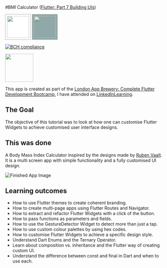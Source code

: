 #BMI Calculator ([Flutter: Part 7 Building UIs](https://www.appbrewery.co/p/flutter-development-bootcamp-with-dart))

<img src="https://www1.villanova.edu/content/villanova/provost/careers/plan/tips/linkedinlearning/_jcr_content/pagecontent/image.img.png/1596742874705." style="height:70px; border-radius: 0%; padding:5px; border: 1.5px solid darkgrey; background-color:#FFFFFF;"/>
<img src="https://process.fs.teachablecdn.com/ADNupMnWyR7kCWRvm76Laz/resize=height:120/https://www.filepicker.io/api/file/i9apvRTRQuSkbe13KrtM" style="height:70px; border-radius: 0%; padding:5px; border: 1.5px solid darkgrey; background-color:#90A8A7;">

[![BCH compliance](https://bettercodehub.com/edge/badge/devasworski/bmi-calculator-flutter?branch=master)](https://bettercodehub.com/)

<img src="https://external-content.duckduckgo.com/iu/?u=https%3A%2F%2Fupload.wikimedia.org%2Fwikipedia%2Fcommons%2F1%2F17%2FGoogle-flutter-logo.png&f=1&nofb=1" height="90">


This app is created as part of the [London App Brewery: Complete Flutter Development Bootcamp](https://www.appbrewery.co/p/flutter-development-bootcamp-with-dart), I have attended on [LinkedInLearning](https://www.linkedin.com/learning/flutter-part-07-building-the-ui-or-flutter-part-07-building-uis/how-to-use-flutter-themes?u=2374954).

## The Goal

The objective of this tutorial was to look at how one can customise Flutter Widgets to achieve customised user interface designs.

## This was done

A Body Mass Index Calculator inspired by the designs made by [Ruben Vaalt](https://dribbble.com/shots/4585382-Simple-BMI-Calculator). It is a multi screen app with simple functionality and a fully customised UI design. 

![Finished App Image](https://github.com/londonappbrewery/Images/blob/master/bmi-calc-demo.gif)

## Learning outcomes

- How to use Flutter themes to create coherent branding. 
- How to create multi-page apps using Flutter Routes and Navigator.
- How to extract and refactor Flutter Widgets with a click of the button. 
- How to pass functions as parameters and fields.
- How to use the GestureDetector Widget to detect more than just a tap.
- How to use custom colour palettes by using hex codes.
- How to customise Flutter Widgets to achieve a specific design style.
- Understand Dart Enums and the Ternary Operator.
- Learn about composition vs. inheritance and the Flutter way of creating custom UI.
- Understand the difference between const and final in Dart and when to use each.